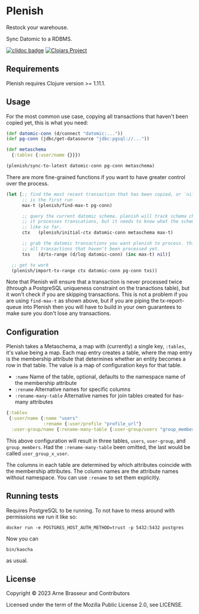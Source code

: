 # Plenish

Restock your warehouse.

Sync Datomic to a RDBMS.

<!-- badges -->
[![cljdoc badge](https://cljdoc.org/badge/com.lambdaisland/plenish)](https://cljdoc.org/d/com.lambdaisland/plenish) [![Clojars Project](https://img.shields.io/clojars/v/com.lambdaisland/plenish.svg)](https://clojars.org/com.lambdaisland/plenish)
<!-- /badges -->

## Requirements

Plenish requires Clojure version >= 1.11.1.

## Usage

For the most common use case, copying all transactions that haven't been copied
yet, this is what you need:

```clj
(def datomic-conn (d/connect "datomic:..."))
(def pg-conn (jdbc/get-datasource "jdbc:pgsql://..."))

(def metaschema
  {:tables {:user/name {}}})

(plenish/sync-to-latest datomic-conn pg-conn metaschema)
```

There are more fine-grained functions if you want to have greater control over
the process.

```clj
(let [;; find the most recent transaction that has been copied, or `nil` if this
      ;; is the first run
      max-t (plenish/find-max-t pg-conn)

      ;; query the current datomic schema. plenish will track schema changes as
      ;; it processes transcations, but it needs to know what the schema looks
      ;; like so far.
      ctx   (plenish/initial-ctx datomic-conn metaschema max-t)

      ;; grab the datomic transactions you want plenish to process. this grabs
      ;; all transactions that haven't been processed yet.
      txs   (d/tx-range (d/log datomic-conn) (inc max-t) nil)]

  ;; get to work
  (plenish/import-tx-range ctx datomic-conn pg-conn txs))
```

Note that Plenish will ensure that a transaction is never processed twice
(through a PostgreSQL uniqueness constraint on the tranactions table), but it
won't check if you are skipping transactions. This is not a problem if you are
using `find-max-t` as shown above, but if you are piping the tx-report-queue
into Plenish then you will have to build in your own guarantees to make sure you
don't lose any transactions.

## Configuration

Plenish takes a Metaschema, a map with (currently) a single key, `:tables`, it's
value being a map. Each map entry creates a table, where the map entry is the
membership attribute that determines whether an entity becomes a row in that
table. The value is a map of configuration keys for that table.

- `:name` Name of the table, optional, defaults to the namespace name of the membership attribute
- `:rename` Alternative names for specific columns
- `:rename-many-table` Alternative names for join tables created for has-many attributes

```clj
{:tables
 {:user/name {:name "users"
              :rename {:user/profile "profile_url"}
  :user-group/name {:rename-many-table {:user-group/users "group_members"}}}}
```

This above configuration will result in three tables, `users`, `user-group`, and
`group_members`. Had the `:rename-many-table` been omitted, the last would be
called `user_group_x_user`.

The columns in each table are determined by which attributes coincide with the
membership attributes. The column names are the attribute names without
namespace. You can use `:rename` to set them explicitly.

## Running tests

Requires PostgreSQL to be running. To not have to mess around with permissions we run it like so:

```
docker run -e POSTGRES_HOST_AUTH_METHOD=trust -p 5432:5432 postgres
```

Now you can 

```
bin/kaocha
```

as usual.

## License

Copyright &copy; 2023 Arne Brasseur and Contributors

Licensed under the term of the Mozilla Public License 2.0, see LICENSE.
